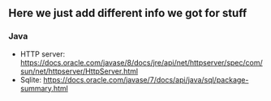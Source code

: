 ## Here we just add different info we got for stuff

### Java

- HTTP server: https://docs.oracle.com/javase/8/docs/jre/api/net/httpserver/spec/com/sun/net/httpserver/HttpServer.html
- Sqlite: https://docs.oracle.com/javase/7/docs/api/java/sql/package-summary.html
